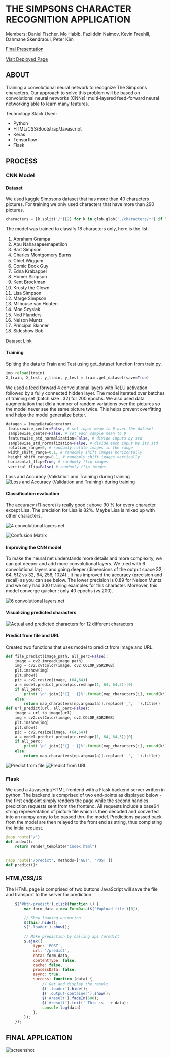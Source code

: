 # THE SIMPSONS CHARACTER RECOGNITION APPLICATION

Members: Daniel Fischer, Mo Habib, Fazliddin Naimov, Kevin Freehill, Dahmane Skendraoui, Peter Kim

[Final Presentation](Presentation%20for%20Final%20Project.pdf)

[Visit Deployed Page](http://simpsons-classification.herokuapp.com/)

## ABOUT

Training a convolutional neural network to recognize The Simpsons characters. Our approach to solve this problem will be based on convolutional neural networks (CNNs): multi-layered feed-forward neural networking able to learn many features.

Technology Stack Used:
- Python
- HTML/CSS/Bootstrap/Javascript
- Keras
- Tensorflow
- Flask

## PROCESS
### CNN Model
#### Dataset

We used kaggle Simpsons dataset that has more than 40 characters pictures. For training we only used characters that have more than 290 pictures.

```python
characters = [k.split('/')[2] for k in glob.glob('./characters/*') if len([p for p in glob.glob(k+'/*') if 'edited' in p or 'pic_vid' in p]) > 290]
```

The model was trained to classify 18 characters only, here is the list:
1. Abraham Grampa
2. Apu Nahasapeemapetilon
3. Bart Simpson
4. Charles Montgomery Burns
5. Chief Wiggum
6. Comic Book Guy
7. Edna Krabappel
8. Homer Simpson
9. Kent Brockman
10. Krusty the Clown
11. Lisa Simpson
12. Marge Simpson
13. Milhouse van Houten
14. Moe Szyslak
15. Ned Flanders
16. Nelson Muntz
17. Principal Skinner
18. Sideshow Bob

[Dataset Link](https://www.kaggle.com/alexattia/the-simpsons-characters-dataset)

#### Training
Spliting the data to Train and Test using get_dataset function from train.py.

```python
imp.reload(train)
X_train, X_test, y_train, y_test = train.get_dataset(save=True)
```

We used a feed forward 4 convolutional layers with ReLU activation followed by a fully connected hidden layer. The model iterated over batches of training set (batch size : 32) for 200 epochs. We also used data augmentation that did a number of random variations over the pictures so the model never see the same picture twice. This helps prevent overfitting and helps the model generalize better.

```python
datagen = ImageDataGenerator(
 featurewise_center=False, # set input mean to 0 over the dataset
 samplewise_center=False, # set each sample mean to 0
 featurewise_std_normalization=False, # divide inputs by std 
 samplewise_std_normalization=False, # divide each input by its std
 rotation_range=0, # randomly rotate images in the range 
 width_shift_range=0.1, # randomly shift images horizontally 
 height_shift_range=0.1, # randomly shift images vertically 
 horizontal_flip=True, # randomly flip images
 vertical_flip=False) # randomly flip images
 ```
Loss and Accuracy (Validation and Training) during training
![Loss and Accuracy (Validation and Training) during training](images/loss.png)

#### Classification evaluation
The accuracy (f1-score) is really good : above 90 % for every character except Lisa. The precision for Lisa is 82%. Maybe Lisa is mixed up with other characters.

![4 convolutional layers net](images/4cln.png)

![Confusion Matrix](images/confusion.png)

#### Improving the CNN model

To make the neural net understands more details and more complexity, we can got deeper and add more convolutional layers. We tried with 6 convolutional layers and going deeper (dimensions of the output space 32, 64, 512 vs 32, 64, 256, 1024) . It has improved the accuracy (precision and recall) as you can see below. The lower precision is 0.89 for Nelson Muntz and we only had 300 training examples for this character. Moreover, this model converge quicker : only 40 epochs (vs 200).

![6 convolutional layers net](images/6cln.png)

#### Visualizing predicted characters

![Actual and predicted characters for 12 different characters](images/actvspred.png)

#### Predict from file and URL
Created two functions that uses model to predict from image and URL.

```python
def file_predict(image_path, all_perc=False):
    image = cv2.imread(image_path)
    img = cv2.cvtColor(image, cv2.COLOR_BGR2RGB)
    plt.imshow(img)
    plt.show()
    pic = cv2.resize(image, (64,64))
    a = model.predict_proba(pic.reshape(1, 64, 64,3))[0]
    if all_perc:
        print('\n'.join(['{} : {}%'.format(map_characters[i], round(k*100)) for i,k in sorted(enumerate(a), key=lambda x:x[1], reverse=True)]))
    else:
        return map_characters[np.argmax(a)].replace('_',' ').title()
def url_predict(url, all_perc=False):
    image = url_to_image(url)
    img = cv2.cvtColor(image, cv2.COLOR_BGR2RGB)
    plt.imshow(img)
    plt.show()
    pic = cv2.resize(image, (64,64))
    a = model.predict_proba(pic.reshape(1, 64, 64,3))[0]
    if all_perc:
        print('\n'.join(['{} : {}%'.format(map_characters[i], round(k*100)) for i,k in sorted(enumerate(a), key=lambda x:x[1], reverse=True)]))
    else:
        return map_characters[np.argmax(a)].replace('_',' ').title()
```
![Predict from file](images/file_pred.jpg)
![Predict from URL](images/url_pred.jpg)

### Flask

We used a Javascript/HTML frontend with a Flask backend server written in python.  The backend is comprised of two end-points as displayed below - the first endpoint simply renders the page while the second handles prediction requests sent from the frontend.  All requests include a base64 string representation of picture file which is then decoded and converted into an numpy array to be passed thru the model. Predictions passed back from the model are then relayed to the front end as string, thus completing the initial request.

```python
@app.route("/")
def index():
    return render_template("index.html")


@app.route('/predict', methods=['GET', 'POST'])
def predict():
```

### HTML/CSS/JS

The HTML page is comprised of two buttons
JavaScript will save the file and transport to the server for prediction.

```javascript
    $('#btn-predict').click(function () {
        var form_data = new FormData($('#upload-file')[0]);

        // Show loading animation
        $(this).hide();
        $('.loader').show();

        // Make prediction by calling api /predict
        $.ajax({
            type: 'POST',
            url: '/predict',
            data: form_data,
            contentType: false,
            cache: false,
            processData: false,
            async: true,
            success: function (data) {
                // Get and display the result
                $('.loader').hide();
                $('.output-container').show();
                $('#result').fadeIn(600);
                $('#result').text(' This is ' + data);
                console.log(data)
            },
        });
    });
```

## FINAL APPLICATION
![screenshot](images/app.png)
